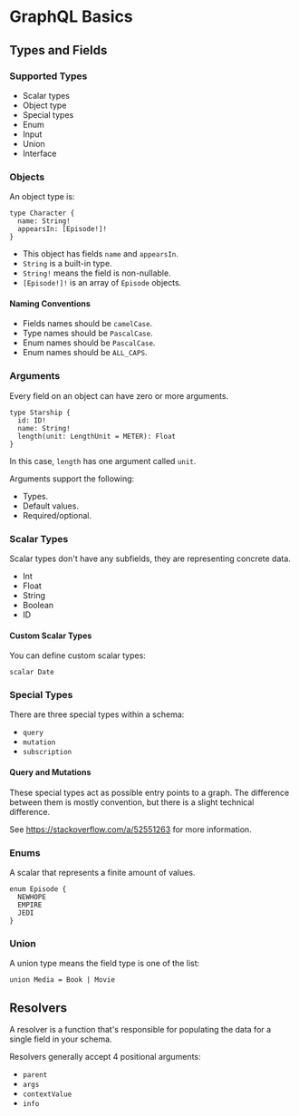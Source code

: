 # GraphQL Basics

## Types and Fields

### Supported Types

- Scalar types
- Object type
- Special types
- Enum
- Input
- Union
- Interface

### Objects

An object type is:

```
type Character {
  name: String!
  appearsIn: [Episode!]!
}
```

- This object has fields `name` and `appearsIn`.
- `String` is a built-in type.
- `String!` means the field is non-nullable.
- `[Episode!]!` is an array of `Episode` objects.

#### Naming Conventions

- Fields names should be `camelCase`.
- Type names should be `PascalCase`.
- Enum names should be `PascalCase`.
- Enum names should be `ALL_CAPS`.

### Arguments

Every field on an object can have zero or more arguments.

```
type Starship {
  id: ID!
  name: String!
  length(unit: LengthUnit = METER): Float
}
```

In this case, `length` has one argument called `unit`.

Arguments support the following:

- Types.
- Default values.
- Required/optional.

### Scalar Types

Scalar types don't have any subfields, they are representing concrete data.

- Int
- Float
- String
- Boolean
- ID

#### Custom Scalar Types

You can define custom scalar types:

```
scalar Date
```

### Special Types

There are three special types within a schema:

- `query`
- `mutation`
- `subscription`

#### Query and Mutations

These special types act as possible entry points to a graph.
The difference between them is mostly convention, but there is a slight technical difference.

See https://stackoverflow.com/a/52551263 for more information.

### Enums

A scalar that represents a finite amount of values.

```
enum Episode {
  NEWHOPE
  EMPIRE
  JEDI
}
```

### Union

A union type means the field type is one of the list:

```
union Media = Book | Movie
```

## Resolvers

A resolver is a function that's responsible for populating the
data for a single field in your schema.

Resolvers generally accept 4 positional arguments:

- `parent`
- `args`
- `contextValue`
- `info`
